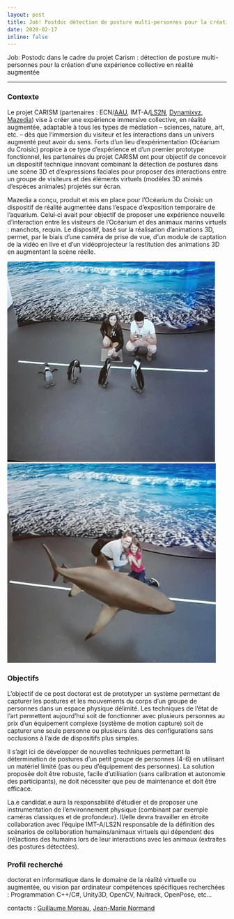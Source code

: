 ```yaml
---
layout: post
title: Job! Postdoc détection de posture multi-personnes pour la création d’une expérience collective en réalité augmentée
date: 2020-02-17
inline: false
---
```



Job: Postodc dans le cadre du projet Carism : détection de posture multi-personnes pour la création d’une expérience collective en réalité augmentée 

***

### Contexte


Le projet CARISM (partenaires : ECN/[AAU](https://aau.archi.fr), IMT-A/[LS2N](https://www.ls2n.fr), [Dynamixyz](http://www.dynamixyz.com), [Mazedia](https://www.mazedia.fr)) vise à créer une expérience immersive collective, en réalité augmentée, adaptable à tous les types de médiation – sciences, nature, art, etc. – dès que l’immersion du visiteur et les interactions dans un univers augmenté peut avoir du sens. Forts d’un lieu d’expérimentation (Océarium du Croisic) propice à ce type d’expérience et d’un premier prototype fonctionnel, les partenaires du projet CARISM ont pour objectif de concevoir un dispositif technique innovant combinant la détection de postures dans une scène 3D et d’expressions faciales pour proposer des interactions entre un groupe de visiteurs et des éléments virtuels (modèles 3D animés d’espèces animales) projetés sur écran.

Mazedia a conçu, produit et mis en place pour l’Océarium du Croisic un dispositif de réalité augmentée dans l’espace d’exposition temporaire de l’aquarium. Celui‐ci avait pour objectif de proposer une expérience nouvelle d’interaction entre les visiteurs de l’Océarium et des animaux marins virtuels : manchots, requin.
Le dispositif, basé sur la réalisation d’animations 3D, permet, par le biais d’une caméra de prise de vue, d’un module de captation de la vidéo en live et d’un vidéoprojecteur la restitution des animations 3D en augmentant la scène réelle.

![Réalisation Mazedia](/assets/img/carism-1.png)
![Réalisation Mazedia](/assets/img/carism-2.png)

### Objectifs

L’objectif de ce post doctorat est de prototyper un système permettant de capturer les postures et les mouvements du corps d’un groupe de personnes dans un espace physique délimité. Les techniques de l’état de l’art permettent aujourd’hui soit de fonctionner avec plusieurs personnes au prix d’un équipement complexe (système de motion capture) soit de capturer une seule personne ou plusieurs dans des configurations sans occlusions à l’aide de dispositifs plus simples.

Il s’agit ici de développer de nouvelles techniques permettant la détermination de postures d’un petit groupe de personnes (4-6) en utilisant un matériel limité (pas ou peu d’équipement des personnes). La solution proposée doit être robuste, facile d’utilisation (sans calibration et autonomie des participants), ne doit nécessiter que peu de maintenance et doit être efficace.

La.e candidat.e aura la responsabilité d’étudier et de proposer une instrumentation de l’environnement physique (combinant par exemple caméras classiques et de profondeur). Il/elle devra travailler en étroite collaboration avec l’équipe IMT-A/LS2N responsable de la définition des scénarios de collaboration humains/animaux virtuels qui dépendent des (ré)actions des humains lors de leur interactions avec les animaux (extraites des postures détectées).


### Profil recherché

doctorat en informatique dans le domaine de la réalité virtuelle ou augmentée, ou vision par ordinateur
compétences spécifiques recherchées : Programmation C++/C#, Unity3D, OpenCV, Nuitrack, OpenPose, etc…

contacts : [Guillaume Moreau](mailto:guillaume.moreau@ec-nantes.fr), [Jean-Marie Normand](mailto:jean-marie.normand.ec-nantes.fr)

